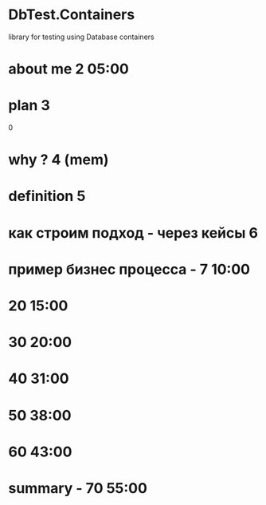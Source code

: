 # DbTest.Containers
library for testing using Database containers

# about me 2 05:00

# plan 3
0
# why ? 4 (mem)

# definition 5

# как строим подход - через кейсы 6

# пример бизнес процесса - 7 10:00

# 20 15:00

# 30 20:00

# 40 31:00

# 50 38:00

# 60 43:00

# summary - 70 55:00

